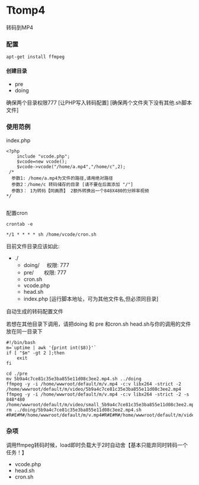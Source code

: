 # Ttomp4
转码到MP4

### 配置

```
apt-get install ffmpeg
```
#### 创建目录

* pre 
* doing

确保两个目录权限777 [让PHP写入转码配置]
[确保两个文件夹下没有其他.sh脚本文件]

### 使用范例

index.php


```
<?php
	include "vcode.php";
	$vcode=new vcode();
	$vcode->vcode("/home/a.mp4","/home/c",2);
 /*
  参数1: /home/a.mp4为文件的路径,请用绝对路径
  参数2：/home/c 转码储存的目录 [请不要在后面添加 "/"]
  参数3： 1为转码【同画质】 2额外转换出一个848X480的分辨率视频
*/


```

配置cron
```
crontab -e
```
```
*/1 * * * * sh /home/vcode/cron.sh 
```
目前文件目录应该如此:
* ./
	* doing/      权限: 777
	* pre/        权限: 777
	* cron.sh
	* vcode.php
	* head.sh
	* index.php  [运行脚本地址，可为其他文件名,但必须同目录]


自动生成的转码配置文件

若想在其他目录下调用，请把doing 和 pre 和cron.sh head.sh与你的调用的文件放在同一目录下

```
#!/bin/bash
m=`uptime | awk '{print int($8)}'`
if [ "$m" -gt 2 ];then
	exit
fi

cd ./pre
mv 5b9a4c7ce81c35e3ba855e11d08c3ee2.mp4.sh ../doing
ffmpeg -y -i /home/wwwroot/default/m/v.mp4 -c:v libx264 -strict -2 /home/wwwroot/default/m/video/5b9a4c7ce81c35e3ba855e11d08c3ee2.mp4
ffmpeg -y -i /home/wwwroot/default/m/v.mp4 -c:v libx264 -strict -2 -s 848*480 /home/wwwroot/default/m/video/small_5b9a4c7ce81c35e3ba855e11d08c3ee2.mp4
rm ../doing/5b9a4c7ce81c35e3ba855e11d08c3ee2.mp4.sh
#R#E#M#/home/wwwroot/default/m/v.mp4#R#E#M#/home/wwwroot/default/m/video/5b9a4c7ce81c35e3ba855e11d08c3ee2.mp4
```

### 杂项

调用ffmpeg转码时候，load即时负载大于2时自动舍【基本只能弃同时转码一个任务！】

* vcode.php
* head.sh
* cron.sh


